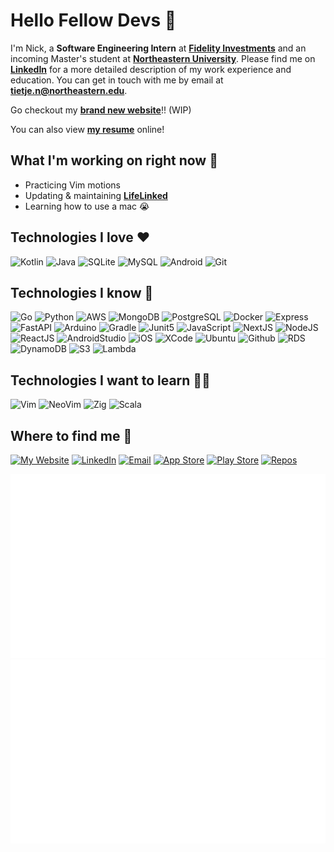 # Hello Fellow Devs 👾

I'm Nick, a **Software Engineering Intern** at [**Fidelity Investments**](https://www.fidelity.com/) and an incoming Master's student at [**Northeastern University**](https://www.northeastern.edu/). Please find me on [**LinkedIn**](https://www.linkedin.com/in/nicholas-tietje/) for a more detailed description of my work experience and education. You can get in touch with me by email at [**tietje.n@northeastern.edu**](mailto:tietje.n@northeastern.edu).

Go checkout my [**brand new website**](https://www.nicktietje.com)!! (WIP)

You can also view [**my resume**](https://tietje-resume-bucket.s3.amazonaws.com/Nicholas_Tietje_Resume.pdf) online!

## What I'm working on right now 🎯
- Practicing Vim motions
- Updating & maintaining [**LifeLinked**](https://github.com/ntietje1/MTG_Life_Total_App)
- Learning how to use a mac 😭

## Technologies I love ❤️
![Kotlin](https://img.shields.io/badge/Kotlin-B125EA?style=for-the-badge&logo=kotlin&logoColor=white)
![Java](https://img.shields.io/badge/java-%23ED8B00.svg?style=for-the-badge&logo=openjdk&logoColor=white)
![SQLite](https://img.shields.io/badge/sqlite-%2307405e.svg?style=for-the-badge&logo=sqlite&logoColor=white)
![MySQL](https://img.shields.io/badge/MySQL-005C84?style=for-the-badge&logo=mysql&logoColor=white)
![Android](https://img.shields.io/badge/Android-34A853.svg?style=for-the-badge&logo=Android&logoColor=white)
![Git](https://img.shields.io/badge/GIT-E44C30?style=for-the-badge&logo=git&logoColor=white)

## Technologies I know 🚀
![Go](https://img.shields.io/badge/Go-00ADD8?style=for-the-badge&logo=go&logoColor=white)
![Python](https://img.shields.io/badge/Python-FFD43B?style=for-the-badge&logo=python&logoColor=blue)
![AWS](https://img.shields.io/badge/Amazon%20Web%20Services-232F3E.svg?style=for-the-badge&logo=Amazon-Web-Services&logoColor=white)
![MongoDB](https://img.shields.io/badge/MongoDB-4EA94B?style=for-the-badge&logo=mongodb&logoColor=white)
![PostgreSQL](https://img.shields.io/badge/PostgreSQL-316192?style=for-the-badge&logo=postgresql&logoColor=white)
![Docker](https://img.shields.io/badge/Docker-2CA5E0?style=for-the-badge&logo=docker&logoColor=white)
![Express](https://img.shields.io/badge/Express%20js-000000?style=for-the-badge&logo=express&logoColor=white)
![FastAPI](https://img.shields.io/badge/fastapi-109989?style=for-the-badge&logo=FASTAPI&logoColor=white)
![Arduino](https://img.shields.io/badge/Arduino-00979D?style=for-the-badge&logo=Arduino&logoColor=white)
![Gradle](https://img.shields.io/badge/gradle-02303A?style=for-the-badge&logo=gradle&logoColor=white)
![Junit5](https://img.shields.io/badge/Junit5-25A162?style=for-the-badge&logo=junit5&logoColor=white)
![JavaScript](https://img.shields.io/badge/JavaScript-323330?style=for-the-badge&logo=javascript&logoColor=F7DF1E)
![NextJS](https://img.shields.io/badge/next%20js-000000?style=for-the-badge&logo=nextdotjs&logoColor=white)
![NodeJS](https://img.shields.io/badge/Node%20js-339933?style=for-the-badge&logo=nodedotjs&logoColor=white)
![ReactJS](https://img.shields.io/badge/React-20232A?style=for-the-badge&logo=react&logoColor=61DAFB)
![AndroidStudio](https://img.shields.io/badge/Android_Studio-3DDC84?style=for-the-badge&logo=android-studio&logoColor=white)
![iOS](https://img.shields.io/badge/iOS-000000?style=for-the-badge&logo=ios&logoColor=white)
![XCode](https://img.shields.io/badge/Xcode-007ACC?style=for-the-badge&logo=Xcode&logoColor=white)
![Ubuntu](https://img.shields.io/badge/Ubuntu-E95420?style=for-the-badge&logo=ubuntu&logoColor=white)
![Github](https://img.shields.io/badge/GitHub-100000?style=for-the-badge&logo=github&logoColor=white)
![RDS](https://img.shields.io/badge/Amazon%20RDS-527FFF.svg?style=for-the-badge&logo=Amazon-RDS&logoColor=white)
![DynamoDB](https://img.shields.io/badge/Amazon%20DynamoDB-4053D6?style=for-the-badge&logo=Amazon%20DynamoDB&logoColor=white)
![S3](https://img.shields.io/badge/Amazon%20S3-569A31.svg?style=for-the-badge&logo=Amazon-S3&logoColor=white)
![Lambda](https://img.shields.io/badge/AWS%20Lambda-FF9900.svg?style=for-the-badge&logo=AWS-Lambda&logoColor=white)


## Technologies I want to learn 🏋️‍♂️
![Vim](https://img.shields.io/badge/VIM-%2311AB00.svg?&style=for-the-badge&logo=vim&logoColor=white)
![NeoVim](https://img.shields.io/badge/NeoVim-%2357A143.svg?&style=for-the-badge&logo=neovim&logoColor=white)
![Zig](https://img.shields.io/badge/Zig-%23F7A41D.svg?style=for-the-badge&logo=zig&logoColor=white)
![Scala](https://img.shields.io/badge/Scala-DC322F?style=for-the-badge&logo=scala&logoColor=white)


## Where to find me 👀
[![My Website](https://custom-icon-badges.demolab.com/badge/-My%20Website-purple?style=for-the-badge&logoColor=white&logo=globe)](https://www.nicktietje.com)
[![LinkedIn](https://img.shields.io/badge/linkedin-%230077B5.svg?style=for-the-badge&logo=linkedin&logoColor=white)](https://www.linkedin.com/in/nicholas-tietje/)
[![Email](https://custom-icon-badges.demolab.com/badge/-tietje.n@northeastern.edu-red?style=for-the-badge&logo=mention&logoColor=white)](mailto:tietje.n@northeastern.edu)
[![App Store](https://img.shields.io/badge/App_Store-0D96F6?style=for-the-badge&logo=app-store&logoColor=white)](https://apps.apple.com/us/developer/nicholas-tietje/id1750037108)
[![Play Store](https://img.shields.io/badge/Google_Play-414141?style=for-the-badge&logo=google-play&logoColor=white)](https://play.google.com/store/apps/dev?id=5145592104840101423)
[![Repos](https://custom-icon-badges.demolab.com/badge/-My%20Repos-violet?style=for-the-badge&logoColor=white&logo=repo)](https://github.com/ntietje1?tab=repositories)

![](https://raw.githubusercontent.com/ntietje1/github-stats-transparent/output/generated/languages.svg)
![](https://raw.githubusercontent.com/ntietje1/github-stats-transparent/output/generated/overview.svg)

